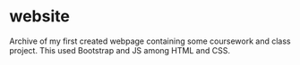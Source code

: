 # website
Archive of my first created webpage containing some coursework and class project. This used Bootstrap and JS among HTML and CSS.
